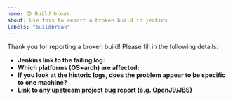 ```yaml
---
name: 😓 Build break
about: Use this to report a broken build in jenkins
labels: "buildbreak"
---
```


Thank you for reporting a broken build! Please fill in the following details:

- **Jenkins link to the failing log:**
- **Which platforms (OS+arch) are affected:**
- **If you look at the historic logs, does the problem appear to be specific to one machine?**
- **Link to any upstream project bug report (e.g. [OpenJ9](https://github.com/eclipse/openj9/issues)/[JBS](https://bugs.openjdk.java.net/browse))**
